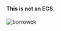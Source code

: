 #### This is not an ECS.

![borrowck](https://github.com/user-attachments/assets/52f06796-fbd4-426f-8fad-6c2e9c0d2e4f)
